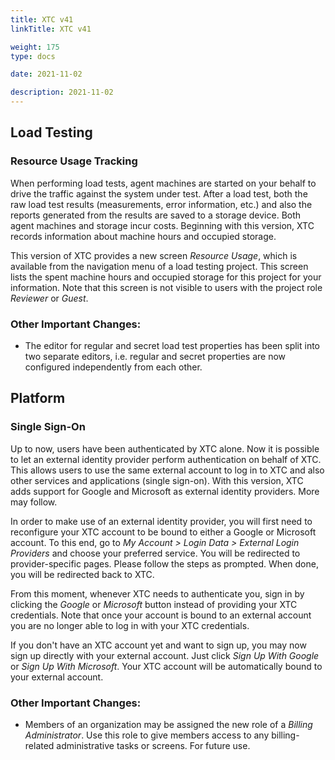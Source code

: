 ```yaml
---
title: XTC v41
linkTitle: XTC v41

weight: 175
type: docs

date: 2021-11-02

description: 2021-11-02
---
```


## Load Testing

### Resource Usage Tracking

When performing load tests, agent machines are started on your behalf to drive the traffic against the system under test. After a load test, both the raw load test results (measurements, error information, etc.) and also the reports generated from the results are saved to a storage device. Both agent machines and storage incur costs. Beginning with this version, XTC records information about machine hours and occupied storage.

This version of XTC provides a new screen *Resource Usage*, which is available from the navigation menu of a load testing project. This screen lists the spent machine hours and occupied storage for this project for your information. Note that this screen is not visible to users with the project role *Reviewer* or *Guest*.

### Other Important Changes: 

- The editor for regular and secret load test properties has been split into two separate editors, i.e. regular and secret properties are now configured independently from each other.

## Platform

### Single Sign-On

Up to now, users have been authenticated by XTC alone. Now it is possible to let an external identity provider perform authentication on behalf of XTC. This allows users to use the same external account to log in to XTC and also other services and applications (single sign-on). With this version, XTC adds support for Google and Microsoft as external identity providers. More may follow.

In order to make use of an external identity provider, you will first need to reconfigure your XTC account to be bound to either a Google or Microsoft account. To this end, go to _My Account > Login Data > External Login Providers_ and choose your preferred service. You will be redirected to provider-specific pages. Please follow the steps as prompted. When done, you will be redirected back to XTC.

From this moment, whenever XTC needs to authenticate you, sign in by clicking the _Google_ or _Microsoft_ button instead of providing your XTC credentials. Note that once your account is bound to an external account you are no longer able to log in with your XTC credentials.

If you don't have an XTC account yet and want to sign up, you may now sign up directly with your external account. Just click _Sign Up With Google_ or _Sign Up With Microsoft_. Your XTC account will be automatically bound to your external account.

### Other Important Changes:

- Members of an organization may be assigned the new role of a _Billing Administrator_. Use this role to give members access to any billing-related administrative tasks or screens. For future use.

